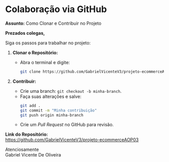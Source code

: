 # Colaboração via GitHub

**Assunto:** Como Clonar e Contribuir no Projeto

**Prezados colegas,**  

Siga os passos para trabalhar no projeto:  

1. **Clonar o Repositório:**  
   - Abra o terminal e digite:  
     ```bash  
     git clone https://github.com/GabrielVicenteV3/projeto-ecommerceAOP03  
     ```  

2. **Contribuir:**  
   - Crie uma branch: `git checkout -b minha-branch`.  
   - Faça suas alterações e salve:  
     ```bash  
     git add .  
     git commit -m "Minha contribuição"  
     git push origin minha-branch  
     ```  
   - Crie um *Pull Request* no GitHub para revisão.  

**Link do Repositório:**  
https://github.com/GabrielVicenteV3/projeto-ecommerceAOP03 

Atenciosamente  
Gabriel Vicente De Oliveira 